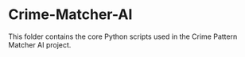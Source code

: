 # Crime-Matcher-AI
This folder contains the core Python scripts used in the Crime Pattern Matcher AI project.
